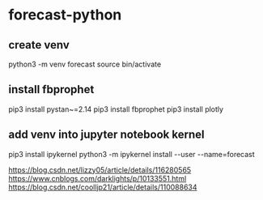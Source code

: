 # forecast-python

## create venv
python3 -m venv forecast
source bin/activate

## install fbprophet
pip3 install pystan~=2.14
pip3 install fbprophet
pip3 install plotly

## add venv into jupyter notebook kernel
pip3 install ipykernel
python3 -m ipykernel install --user --name=forecast

https://blog.csdn.net/lizzy05/article/details/116280565
https://www.cnblogs.com/darklights/p/10133551.html
https://blog.csdn.net/coolljp21/article/details/110088634
